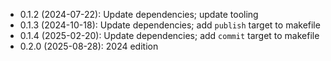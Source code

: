* 0.1.2 (2024-07-22): Update dependencies; update tooling
* 0.1.3 (2024-10-18): Update dependencies; add `publish` target to makefile
* 0.1.4 (2025-02-20): Update dependencies; add `commit` target to makefile
* 0.2.0 (2025-08-28): 2024 edition
